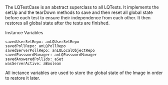 The LQTestCase is an abstract superclass to all LQTests. 
It implements the setUp and the tearDown methods to save and then reset all global state before each test to ensure their independence from each other.
It then restores all global state after the tests are finished.

Instance Variables

	savedUserSetRepo: anLQUserSetRepo
	savedPollRepo: anLQPollRepo
	savedServerPollRepo: anLQLocalObjectRepo
	savedPasswordManager: anLQPasswordManager
	savedAnsweredPollIds: aSet
	wasServerActive: aBoolean

All inctance variables are used to store the global state of the Image in order to restore it later.

